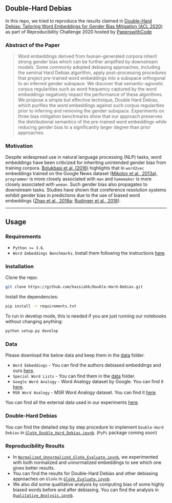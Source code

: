 ## Double-Hard Debias
In this repo, we tried to reproduce the results claimed in [Double-Hard Debias: Tailoring Word Embeddings for Gender Bias Mitigation (ACL 2020)](https://arxiv.org/abs/2005.00965) as part of Reproducibility Challenge 2020 hosted by [PaperswithCode](https://paperswithcode.com/)

### Abstract of the Paper
> Word embeddings derived from human-generated corpora inherit strong gender bias which can be further amplified by downstream models. Some commonly adopted debiasing approaches, including the seminal Hard Debias algorithm, apply post-processing procedures that project pre-trained word embeddings into a subspace orthogonal to an inferred gender subspace. We discover that semantic-agnostic corpus regularities such as word frequency captured by the word embeddings negatively impact the performance of these algorithms. We propose a simple but effective technique, Double Hard Debias, which purifies the word embeddings against such corpus regularities prior to inferring and removing the gender subspace. Experiments on three bias mitigation benchmarks show that our approach preserves the distributional semantics of the pre-trained word embeddings while reducing gender bias to a significantly larger degree than prior approaches.

### Motivation
Despite widespread use in natural language processing (NLP) tasks, word embeddings have been criticized for inheriting unintended gender bias
from training corpora. [Bolukbasi et al. (2016)](https://arxiv.org/abs/1607.06520) highlights that in `word2vec` embeddings trained on the Google News dataset ([Mikolov et al., 2013a](https://arxiv.org/abs/1301.3781)), `programmer` is more closely associated with `man` and `homemaker` is more closely associated with `woman`. Such gender bias also propagates to downstream tasks. Studies have shown that coreference resolution systems exhibit gender bias in predictions due to the use of biased word embeddings ([Zhao et al., 2018a](https://arxiv.org/abs/1804.06876); [Rudinger et al., 2018](https://arxiv.org/abs/1804.09301)).

------------------------------------------------------------------------------------
## Usage

### Requirements
- `Python >= 3.6`.
- `Word Embeddings Benchmarks`. Install them following the instructions [here](https://github.com/kudkudak/word-embeddings-benchmarks).

### Installation
Clone the repo:
```bash
git clone https://github.com/hassiahk/Double-Hard-Debias.git
```
Install the dependencies:
```bash
pip install -r requirements.txt
```
To run in develop mode, this is needed if you are just running our notebooks without changing anything:
```bash
python setup.py develop
```

### Data
Please download the below data and keep them in the [data](https://github.com/hassiahk/Double-Hard-Debias/tree/main/data) folder.
- `Word Embeddings` - You can find the authors debiased embeddings and ours [here](https://drive.google.com/drive/folders/1ZCF075LCwW6Lq2Y-G9LXhCYqudaXfPRC).
- `Special Word Lists` - You can find them in the [data](https://github.com/hassiahk/Double-Hard-Debias/tree/main/data) folder.
- `Google Word Analogy` - Word Analogy dataset by Google. You can find it [here](https://drive.google.com/drive/folders/1V81RdUmueRaG9M_ZkBCpSEQwp0AldNE5).
- `MSR Word Analogy` - MSR Word Analogy dataset. You can find it [here](https://drive.google.com/drive/folders/1bc1bdIRwc12q-rVLXBm78cTICxJNfT9i).

You can find all the external data used in our experiments [here](https://drive.google.com/drive/folders/1ZCF075LCwW6Lq2Y-G9LXhCYqudaXfPRC).

### Double-Hard Debias
You can find the detailed step by step procedure to implement `Double-Hard Debias` in [`GloVe_Double_Hard_Debias.ipynb`](https://github.com/hassiahk/Double-Hard-Debias/blob/main/notebooks/GloVe_Double_Hard_Debias.ipynb). (`PyPi` package coming soon)

### Reproducibility Results
- In [`Normalized_Unnormalized_GloVe_Evaluate.ipynb`](https://github.com/hassiahk/Double-Hard-Debias/blob/main/notebooks/Normalized_Unnormalized_GloVe_Evaluate.ipynb), we experimented with both normalized and unnormalized embeddings to see which one gives better results.
- You can find the results for Double-Hard Debias and other debiasing approaches on `GloVe` in [`GloVe_Evaluate.ipynb`](https://github.com/hassiahk/Double-Hard-Debias/blob/main/notebooks/GloVe_Evaluate.ipynb).
- We also did some qualitative analysis by computing bias of some highly biased words before and after debiasing. You can find the analysis in [`Qualitative_Analysis.ipynb`](https://github.com/hassiahk/Double-Hard-Debias/blob/main/notebooks/Qualitative_Analysis.ipynb).
